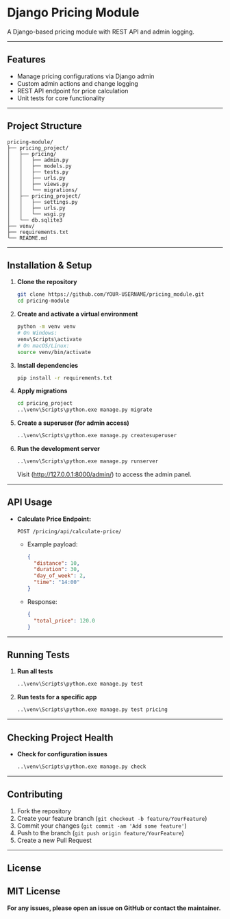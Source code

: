 # Django Pricing Module

A Django-based pricing module with REST API and admin logging.

---

## Features

- Manage pricing configurations via Django admin
- Custom admin actions and change logging
- REST API endpoint for price calculation
- Unit tests for core functionality

---

## Project Structure

```
pricing-module/
├── pricing_project/
│   ├── pricing/
│   │   ├── admin.py
│   │   ├── models.py
│   │   ├── tests.py
│   │   ├── urls.py
│   │   ├── views.py
│   │   └── migrations/
│   ├── pricing_project/
│   │   ├── settings.py
│   │   ├── urls.py
│   │   └── wsgi.py
│   └── db.sqlite3
├── venv/
├── requirements.txt
└── README.md
```

---

## Installation & Setup

1. **Clone the repository**
    ```bash
    git clone https://github.com/YOUR-USERNAME/pricing_module.git
    cd pricing-module
    ```

2. **Create and activate a virtual environment**
    ```bash
    python -m venv venv
    # On Windows:
    venv\Scripts\activate
    # On macOS/Linux:
    source venv/bin/activate
    ```

3. **Install dependencies**
    ```bash
    pip install -r requirements.txt
    ```

4. **Apply migrations**
    ```bash
    cd pricing_project
    ..\venv\Scripts\python.exe manage.py migrate
    ```

5. **Create a superuser (for admin access)**
    ```bash
    ..\venv\Scripts\python.exe manage.py createsuperuser
    ```

6. **Run the development server**
    ```bash
    ..\venv\Scripts\python.exe manage.py runserver
    ```
    Visit (http://127.0.0.1:8000/admin/) to access the admin panel.

---

## API Usage

- **Calculate Price Endpoint:**
    ```
    POST /pricing/api/calculate-price/
    ```
    - Example payload:
      ```json
      {
        "distance": 10,
        "duration": 30,
        "day_of_week": 2,
        "time": "14:00"
      }
      ```
    - Response:
      ```json
      {
        "total_price": 120.0
      }
      ```

---

## Running Tests

1. **Run all tests**
    ```bash
    ..\venv\Scripts\python.exe manage.py test
    ```

2. **Run tests for a specific app**
    ```bash
    ..\venv\Scripts\python.exe manage.py test pricing
    ```

---

## Checking Project Health

- **Check for configuration issues**
    ```bash
    ..\venv\Scripts\python.exe manage.py check
    ```

---

## Contributing

1. Fork the repository
2. Create your feature branch (`git checkout -b feature/YourFeature`)
3. Commit your changes (`git commit -am 'Add some feature'`)
4. Push to the branch (`git push origin feature/YourFeature`)
5. Create a new Pull Request

---

## License
MIT License
--
**For any issues, please open an issue on GitHub or contact the maintainer.**
